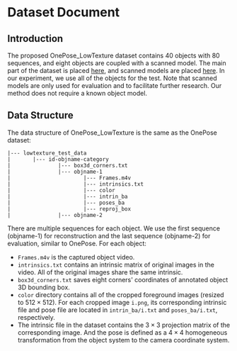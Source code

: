 # Dataset Document
## Introduction
The proposed OnePose_LowTexture dataset contains 40 objects with 80 sequences, and eight objects are coupled with a scanned model. The main part of the dataset is placed [here](https://zjueducn-my.sharepoint.com/:u:/g/personal/12121064_zju_edu_cn/EUNsHyFIC7VDhXAYKYokkAIBpqosApirfpVoa7FBs2ogoA?e=Fko6uI), and scanned models are placed [here](https://zjueducn-my.sharepoint.com/:u:/g/personal/12121064_zju_edu_cn/EaLHdKJF45xOu4Kls5eGkqwB3MVd1Pjo0QjLsfh79XIiGw?e=VXYOaA). In our experiment, we use all of the objects for the test.
Note that scanned models are only used for evaluation and to facilitate further research. Our method does not require a known object model.

## Data Structure
The data structure of OnePose_LowTexture is the same as the OnePose dataset:
```
|--- lowtexture_test_data
|       |--- id-objname-category
|               |--- box3d_corners.txt
|               |--- objname-1
|                       |--- Frames.m4v
|                       |--- intrinsics.txt
|                       |--- color
|                       |--- intrin_ba
|                       |--- poses_ba
|                       |--- reproj_box
|               |--- objname-2

```
There are multiple sequences for each object. We use the first sequence (objname-1) for reconstruction and the last sequence (objname-2) for evaluation, similar to OnePose.
For each object:
* `Frames.m4v` is the captured object video.
* `intrinsics.txt` contains an intrinsic matrix of original images in the video. All of the original images share the same intrinsic.
* `box3d_corners.txt` saves eight corners' coordinates of annotated object 3D bounding box.
* `color` directory contains all of the cropped foreground images (resized to $512\times512$). For each cropped image `i.png`, its corresponding intrinsic file and pose file are located in `intrin_ba/i.txt` and `poses_ba/i.txt`, respectively.
* The intrinsic file in the dataset contains the $3\times3$ projection matrix of the corresponding image. And the pose is defined as a $4\times4$ homogeneous transformation from the object system to the camera coordinate system.

